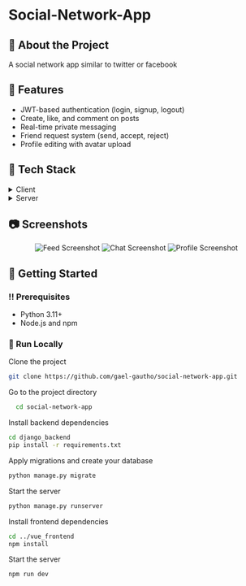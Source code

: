 # Social-Network-App

## :star2: About the Project

A social network app similar to twitter or facebook

## :dart: Features

- JWT-based authentication (login, signup, logout)
- Create, like, and comment on posts
- Real-time private messaging
- Friend request system (send, accept, reject)
- Profile editing with avatar upload

## :space_invader: Tech Stack

<details>
  <summary>Client</summary>
  <ul>
    <li><a href="https://vuejs.org/">Vue.js 3</a></li>
    <li><a href="https://tailwindcss.com/">TailwindCSS</a></li>
    <li><a href="https://pinia.vuejs.org/">Pinia</a></li>
    <li><a href="https://axios-http.com/">Axios</a></li>
  </ul>
</details>

<details>
  <summary>Server</summary>
  <ul>
    <li><a href="https://www.djangoproject.com/">Django</a></li>
    <li><a href="https://www.django-rest-framework.org/">Django REST Framework</a></li>
    <li><a href="https://channels.readthedocs.io/">Django Channels</a></li>
    <li><a href="https://jwt.io/">JWT Authentication</a></li>
  </ul>
</details>


## :camera: Screenshots

<div align="center"> 
  <img src="https://placehold.co/600x400?text=Feed+View" alt="Feed Screenshot" />
  <img src="https://placehold.co/600x400?text=Chat+View" alt="Chat Screenshot" />
  <img src="https://placehold.co/600x400?text=Profile+View" alt="Profile Screenshot" />
</div>

## :toolbox: Getting Started

### :bangbang: Prerequisites

- Python 3.11+
- Node.js and npm


### :running: Run Locally

Clone the project

```bash
git clone https://github.com/gael-gautho/social-network-app.git
```

Go to the project directory

```bash
  cd social-network-app 
```

Install backend dependencies

```bash
cd django_backend
pip install -r requirements.txt
```

Apply migrations and create your database

```bash
python manage.py migrate
```

Start the server

```bash
python manage.py runserver
```

Install frontend dependencies

```bash
cd ../vue_frontend
npm install
```

Start the server

```bash
npm run dev
```



